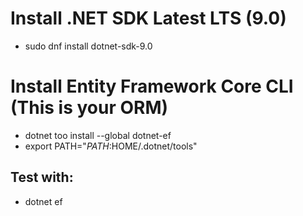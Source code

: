 # Install .NET SDK Latest LTS (9.0)
 - sudo dnf install dotnet-sdk-9.0

# Install Entity Framework Core CLI (This is your ORM)
- dotnet too install --global dotnet-ef
- export PATH="$PATH:$HOME/.dotnet/tools"

## Test with:
- dotnet ef



